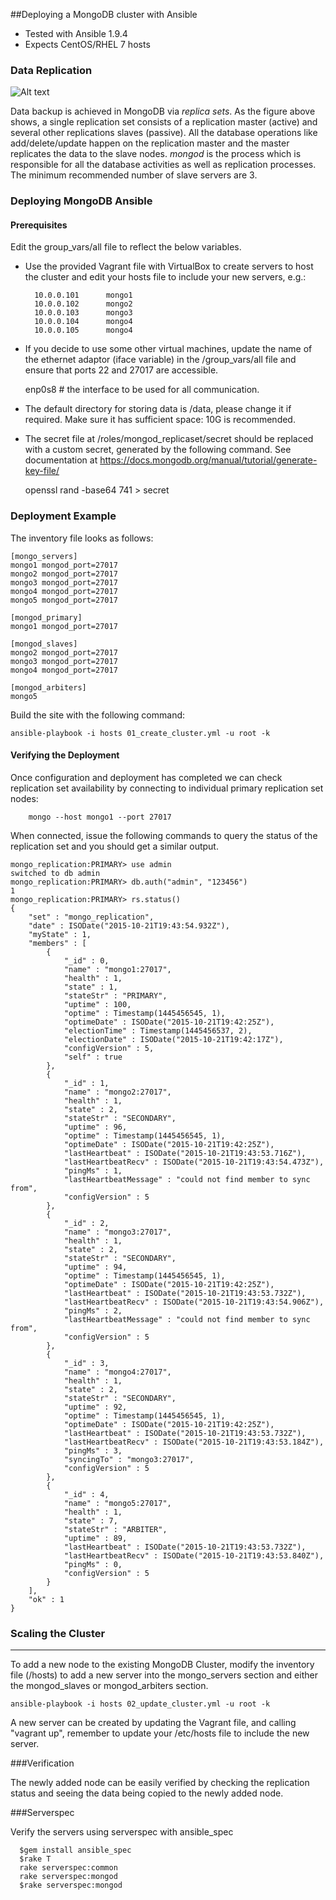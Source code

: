 ##Deploying a MongoDB cluster with Ansible

- Tested with Ansible 1.9.4
- Expects CentOS/RHEL 7 hosts

### Data Replication

![Alt text](images/replica_set.png "Replica Set")

Data backup is achieved in MongoDB via _replica sets_. As the figure above shows,
a single replication set consists of a replication master (active) and several
other replications slaves (passive). All the database operations like
add/delete/update happen on the replication master and the master replicates
the data to the slave nodes. _mongod_ is the process which is responsible for all
the database activities as well as replication processes. The minimum
recommended number of slave servers are 3.

### Deploying MongoDB Ansible

#### Prerequisites

Edit the group_vars/all file to reflect the below variables.

- Use the provided Vagrant file with VirtualBox to create servers to host the
cluster and edit your hosts file to include your new servers, e.g.:

        10.0.0.101      mongo1
        10.0.0.102      mongo2
        10.0.0.103      mongo3
        10.0.0.104      mongo4
        10.0.0.105      mongo4

- If you decide to use some other virtual machines, update the name of the
ethernet adaptor (iface variable) in the /group_vars/all file and ensure that
ports 22 and 27017 are accessible.

    enp0s8     # the interface to be used for all communication.

- The default directory for storing data is /data, please change it if
required. Make sure it has sufficient space: 10G is recommended.

- The secret file at /roles/mongod_replicaset/secret should be replaced with
a custom secret, generated by the following command. See documentation at
https://docs.mongodb.org/manual/tutorial/generate-key-file/

    openssl rand -base64 741 > secret

### Deployment Example

The inventory file looks as follows:

    [mongo_servers]
    mongo1 mongod_port=27017
    mongo2 mongod_port=27017
    mongo3 mongod_port=27017
    mongo4 mongod_port=27017
    mongo5 mongod_port=27017

    [mongod_primary]
    mongo1 mongod_port=27017

    [mongod_slaves]
    mongo2 mongod_port=27017
    mongo3 mongod_port=27017
    mongo4 mongod_port=27017

    [mongod_arbiters]
    mongo5

Build the site with the following command:

    ansible-playbook -i hosts 01_create_cluster.yml -u root -k

#### Verifying the Deployment

Once configuration and deployment has completed we can check replication set
availability by connecting to individual primary replication set nodes:

        mongo --host mongo1 --port 27017

When connected, issue the following commands to query the status of the
replication set and you should get a similar output.

    mongo_replication:PRIMARY> use admin
    switched to db admin
    mongo_replication:PRIMARY> db.auth("admin", "123456")
    1
    mongo_replication:PRIMARY> rs.status()
    {
    	"set" : "mongo_replication",
    	"date" : ISODate("2015-10-21T19:43:54.932Z"),
    	"myState" : 1,
    	"members" : [
    		{
    			"_id" : 0,
    			"name" : "mongo1:27017",
    			"health" : 1,
    			"state" : 1,
    			"stateStr" : "PRIMARY",
    			"uptime" : 100,
    			"optime" : Timestamp(1445456545, 1),
    			"optimeDate" : ISODate("2015-10-21T19:42:25Z"),
    			"electionTime" : Timestamp(1445456537, 2),
    			"electionDate" : ISODate("2015-10-21T19:42:17Z"),
    			"configVersion" : 5,
    			"self" : true
    		},
    		{
    			"_id" : 1,
    			"name" : "mongo2:27017",
    			"health" : 1,
    			"state" : 2,
    			"stateStr" : "SECONDARY",
    			"uptime" : 96,
    			"optime" : Timestamp(1445456545, 1),
    			"optimeDate" : ISODate("2015-10-21T19:42:25Z"),
    			"lastHeartbeat" : ISODate("2015-10-21T19:43:53.716Z"),
    			"lastHeartbeatRecv" : ISODate("2015-10-21T19:43:54.473Z"),
    			"pingMs" : 1,
    			"lastHeartbeatMessage" : "could not find member to sync from",
    			"configVersion" : 5
    		},
    		{
    			"_id" : 2,
    			"name" : "mongo3:27017",
    			"health" : 1,
    			"state" : 2,
    			"stateStr" : "SECONDARY",
    			"uptime" : 94,
    			"optime" : Timestamp(1445456545, 1),
    			"optimeDate" : ISODate("2015-10-21T19:42:25Z"),
    			"lastHeartbeat" : ISODate("2015-10-21T19:43:53.732Z"),
    			"lastHeartbeatRecv" : ISODate("2015-10-21T19:43:54.906Z"),
    			"pingMs" : 2,
    			"lastHeartbeatMessage" : "could not find member to sync from",
    			"configVersion" : 5
    		},
    		{
    			"_id" : 3,
    			"name" : "mongo4:27017",
    			"health" : 1,
    			"state" : 2,
    			"stateStr" : "SECONDARY",
    			"uptime" : 92,
    			"optime" : Timestamp(1445456545, 1),
    			"optimeDate" : ISODate("2015-10-21T19:42:25Z"),
    			"lastHeartbeat" : ISODate("2015-10-21T19:43:53.732Z"),
    			"lastHeartbeatRecv" : ISODate("2015-10-21T19:43:53.184Z"),
    			"pingMs" : 3,
    			"syncingTo" : "mongo3:27017",
    			"configVersion" : 5
    		},
    		{
    			"_id" : 4,
    			"name" : "mongo5:27017",
    			"health" : 1,
    			"state" : 7,
    			"stateStr" : "ARBITER",
    			"uptime" : 89,
    			"lastHeartbeat" : ISODate("2015-10-21T19:43:53.732Z"),
    			"lastHeartbeatRecv" : ISODate("2015-10-21T19:43:53.840Z"),
    			"pingMs" : 0,
    			"configVersion" : 5
    		}
    	],
    	"ok" : 1
    }

### Scaling the Cluster
---------------------------------------

To add a new node to the existing MongoDB Cluster, modify the inventory file
(/hosts) to add a new server into the mongo_servers section and either the
mongod_slaves or mongod_arbiters section.

    ansible-playbook -i hosts 02_update_cluster.yml -u root -k

A new server can be created by updating the Vagrant file, and calling "vagrant
up", remember to update your /etc/hosts file to include the new server.

###Verification

The newly added node can be easily verified by checking the replication status
and seeing the data being copied to the newly added node.

###Serverspec

Verify the servers using serverspec with ansible_spec

      $gem install ansible_spec
      $rake T
      rake serverspec:common
      rake serverspec:mongod
      $rake serverspec:mongod
